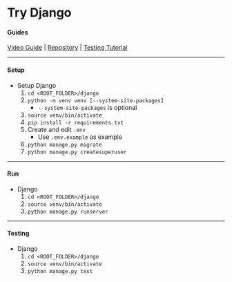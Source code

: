 # Try Django

#### Guides

[Video Guide](https://www.youtube.com/playlist?list=PLEsfXFp6DpzTD1BD1aWNxS2Ep06vIkaeW) | [Repository](https://github.com/codingforentrepreneurs/Try-Django) | [Testing Tutorial](https://wsvincent.com/django-testing-tutorial/)

---

#### Setup

- Setup Django
    1. `cd <ROOT_FOLDER>/django`
    2. `python -m venv venv [--system-site-packages]`
        - `--system-site-packages` is optional
    3. `source venv/bin/activate`
    4. `pip install -r requirements.txt`
    5. Create and edit `.env`
        - Use `.env.example` as example
    6. `python manage.py migrate`
    7. `python manage.py createsuperuser`

---

#### Run

- Django
    1. `cd <ROOT_FOLDER>/django`
    2. `source venv/bin/activate`
    3. `python manage.py runserver`

---

#### Testing

- Django
    1. `cd <ROOT_FOLDER>/django`
    2. `source venv/bin/activate`
    3. `python manage.py test`

